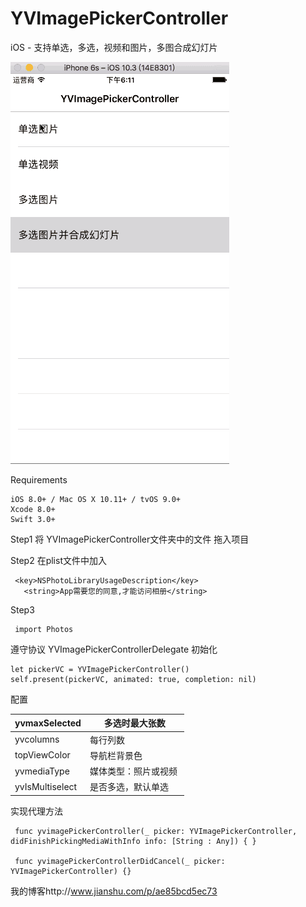 # YVImagePickerController
iOS -  支持单选，多选，视频和图片，多图合成幻灯片

![image](https://github.com/Yvent/YVImagePickerController/blob/master/Resource/YVImagePickerController.gif)


Requirements
 ````
iOS 8.0+ / Mac OS X 10.11+ / tvOS 9.0+
Xcode 8.0+
Swift 3.0+
 ````


Step1
将 YVImagePickerController文件夹中的文件 拖入项目

Step2
在plist文件中加入

 ````
  <key>NSPhotoLibraryUsageDescription</key>
    <string>App需要您的同意,才能访问相册</string>
````
Step3
````
 import Photos
````
遵守协议 YVImagePickerControllerDelegate
初始化
````
let pickerVC = YVImagePickerController()
self.present(pickerVC, animated: true, completion: nil)
````
配置

  | yvmaxSelected | 多选时最大张数 |
| --- | --- |
| yvcolumns | 每行列数 |
| topViewColor | 导航栏背景色 |
| yvmediaType  | 媒体类型：照片或视频  |
| yvIsMultiselect | 是否多选，默认单选  |

实现代理方法 
````
 func yvimagePickerController(_ picker: YVImagePickerController, didFinishPickingMediaWithInfo info: [String : Any]) { }
    
 func yvimagePickerControllerDidCancel(_ picker: YVImagePickerController) {}
````
我的博客http://www.jianshu.com/p/ae85bcd5ec73
